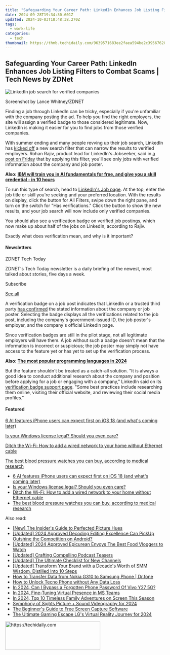 ```yaml
---
title: "Safeguarding Your Career Path: LinkedIn Enhances Job Listing Filters to Combat Scams | Tech News by ZDNet"
date: 2024-09-28T19:34:30.601Z
updated: 2024-10-03T18:48:38.270Z
tags:
  - work-life
categories:
  - tech
thumbnail: https://thmb.techidaily.com/9639571683ee2faea594be2c39567620326555f8bc5c4f30294cc9c1768a16b7.jpg
---
```


## Safeguarding Your Career Path: LinkedIn Enhances Job Listing Filters to Combat Scams | Tech News by ZDNet

![LinkedIn job search for verified companies](https://www.zdnet.com/a/img/resize/592cec978f18449a54513ffa28bc81a0b9fc14d7/2024/09/13/c8b674e1-e1cb-4ba9-982d-e7919cf2efc2/linkedin-job-search-verification-only.jpg?auto=webp&width=1280)

Screenshot by Lance Whitney/ZDNET

Finding a job through LinkedIn can be tricky, especially if you're unfamiliar with the company posting the ad. To help you find the right employers, the site will assign a verified badge to those considered legitimate. Now, LinkedIn is making it easier for you to find jobs from those verified companies.

With summer ending and many people revving up their job search, LinkedIn has [kicked off](https://www.linkedin.com/posts/rohanrajiv%5Ftldr-were-launching-a-verified-jobs-filter-activity-7240033344049086464-8G21/) a new search filter that can narrow the results to verified employers. Rohan Rajiv, product lead for LinkedIn's Jobseeker, said in [a post on Friday](https://www.linkedin.com/posts/rohanrajiv%5Ftldr-were-launching-a-verified-jobs-filter-activity-7240033344049086464-8G21/) that by applying this filter, you'll see only jobs with verified information about the company and job poster.

**Also: [IBM will train you in AI fundamentals for free, and give you a skill credential - in 10 hours](https://www.zdnet.com/article/ibm-will-train-you-in-ai-fundamentals-for-free-and-give-you-a-skill-credential-in-10-hours/)**

To run this type of search, head to [LinkedIn's Job page](https://www.linkedin.com/jobs/). At the top, enter the job title or skill you're seeking and your preferred location. With the results on display, click the button for All Filters, swipe down the right pane, and turn on the switch for "Has verifications." Click the button to show the new results, and your job search will now include only verified companies.

You should also see a verification badge on verified job postings, which now make up about half of the jobs on LinkedIn, according to Rajiv.

Exactly what does verification mean, and why is it important?

#### Newsletters

ZDNET Tech Today

ZDNET's Tech Today newsletter is a daily briefing of the newest, most talked about stories, five days a week.

 Subscribe

[See all](https://www.zdnet.com/newsletters/)

A verification badge on a job post indicates that LinkedIn or a trusted third party [has confirmed](https://www.linkedin.com/help/linkedin/answer/a1492056) the stated information about the company or job poster. Selecting the badge displays all the verifications related to the job post, including the company's government-issued ID, the job poster's employer, and the company's official LinkedIn page.

Since verification badges are still in the pilot stage, not all legitimate employers will have them. A job without such a badge doesn't mean that the information is incorrect or suspicious; the job poster may simply not have access to the feature yet or has yet to set up the verification process.

**Also: [The most popular programming languages in 2024](https://www.zdnet.com/article/the-most-popular-programming-languages-in-2024-and-what-that-even-means/)**

But the feature shouldn't be treated as a catch-all solution. "It is always a good idea to conduct additional research about the company and position before applying for a job or engaging with a company," LinkedIn said on its [verification badge support page](https://www.linkedin.com/help/linkedin/answer/a1492056). "Some best practices include researching them online, visiting their official website, and reviewing their social media profiles."

#### Featured

[6 AI features iPhone users can expect first on iOS 18 (and what's coming later)](https://www.zdnet.com/article/6-ai-features-iphone-users-can-expect-first-on-ios-18-and-whats-coming-later/ "6 AI features iPhone users can expect first on iOS 18 (and what's coming later)")

[Is your Windows license legal? Should you even care?](https://www.zdnet.com/article/is-your-windows-license-legal-should-you-even-care/ "Is your Windows license legal? Should you even care?")

[Ditch the Wi-Fi: How to add a wired network to your home without Ethernet cable](https://www.zdnet.com/article/ditch-the-wi-fi-how-to-add-a-wired-network-to-your-home-without-ethernet-cable/ "Ditch the Wi-Fi: How to add a wired network to your home without Ethernet cable")

[The best blood pressure watches you can buy, according to medical research](https://www.zdnet.com/article/best-blood-pressure-watch/ "The best blood pressure watches you can buy, according to medical research")

* [6 AI features iPhone users can expect first on iOS 18 (and what's coming later)](https://www.zdnet.com/article/6-ai-features-iphone-users-can-expect-first-on-ios-18-and-whats-coming-later/ "6 AI features iPhone users can expect first on iOS 18 (and what's coming later)")
* [Is your Windows license legal? Should you even care?](https://www.zdnet.com/article/is-your-windows-license-legal-should-you-even-care/ "Is your Windows license legal? Should you even care?")
* [Ditch the Wi-Fi: How to add a wired network to your home without Ethernet cable](https://www.zdnet.com/article/ditch-the-wi-fi-how-to-add-a-wired-network-to-your-home-without-ethernet-cable/ "Ditch the Wi-Fi: How to add a wired network to your home without Ethernet cable")
* [The best blood pressure watches you can buy, according to medical research](https://www.zdnet.com/article/best-blood-pressure-watch/ "The best blood pressure watches you can buy, according to medical research")

<ins class="adsbygoogle"
     style="display:block"
     data-ad-format="autorelaxed"
     data-ad-client="ca-pub-7571918770474297"
     data-ad-slot="1223367746"></ins>

<ins class="adsbygoogle"
     style="display:block"
     data-ad-client="ca-pub-7571918770474297"
     data-ad-slot="8358498916"
     data-ad-format="auto"
     data-full-width-responsive="true"></ins>

<span class="atpl-alsoreadstyle">Also read:</span>
<div><ul>
<li><a href="https://some-tips.techidaily.com/new-the-insiders-guide-to-perfected-picture-hues/"><u>[New] The Insider's Guide to Perfected Picture Hues</u></a></li>
<li><a href="https://article-knowledge.techidaily.com/updated-2024-approved-decoding-editing-excellence-can-pickup-outshine-the-competition-on-android/"><u>[Updated] 2024 Approved Decoding Editing Excellence Can PickUp Outshine the Competition on Android?</u></a></li>
<li><a href="https://facebook-video-footage.techidaily.com/updated-2024-approved-epicurean-envoys-the-best-food-vloggers-to-watch/"><u>[Updated] 2024 Approved Epicurean Envoys The Best Food Vloggers to Watch</u></a></li>
<li><a href="https://article-tips.techidaily.com/updated-crafting-compelling-podcast-teasers/"><u>[Updated] Crafting Compelling Podcast Teasers</u></a></li>
<li><a href="https://facebook-video-footage.techidaily.com/updated-the-ultimate-checklist-for-new-channels/"><u>[Updated] The Ultimate Checklist for New Channels</u></a></li>
<li><a href="https://some-tips.techidaily.com/updated-transform-your-brand-with-a-decades-worth-of-smm-wisdom-distilled-into-10-steps/"><u>[Updated] Transform Your Brand with a Decade's Worth of SMM Wisdom, Distilled Into 10 Steps</u></a></li>
<li><a href="https://android-transfer.techidaily.com/how-to-transfer-data-from-nokia-g310-to-samsung-phone-drfone-by-drfone-transfer-from-android-transfer-from-android/"><u>How to Transfer Data from Nokia G310 to Samsung Phone | Dr.fone</u></a></li>
<li><a href="https://unlock-android.techidaily.com/how-to-unlock-tecno-phone-without-any-data-loss-by-drfone-android/"><u>How to Unlock Tecno Phone without Any Data Loss</u></a></li>
<li><a href="https://android-unlock.techidaily.com/in-2024-can-i-bypass-a-forgotten-phone-password-of-vivo-y27-5g-by-drfone-android/"><u>In 2024, Can I Bypass a Forgotten Phone Password Of Vivo Y27 5G?</u></a></li>
<li><a href="https://some-techniques.techidaily.com/in-2024-fine-tuning-virtual-presence-in-ms-teams/"><u>In 2024, Fine-Tuning Virtual Presence in MS Teams</u></a></li>
<li><a href="https://some-tips.techidaily.com/in-2024-top-10-timeless-family-adventures-on-screen-this-season/"><u>In 2024, Top 10 Timeless Family Adventures on Screen This Season</u></a></li>
<li><a href="https://some-tips.techidaily.com/symphony-of-sights-picture-plus-sound-videography-for-2024/"><u>Symphony of Sights Picture + Sound Videography for 2024</u></a></li>
<li><a href="https://screen-recording.techidaily.com/the-beginners-guide-to-free-screen-capture-software/"><u>The Beginner's Guide to Free Screen Capture Software</u></a></li>
<li><a href="https://some-tips.techidaily.com/the-ultimate-gaming-escape-lgs-virtual-reality-journey-for-2024/"><u>The Ultimate Gaming Escape LG's Virtual Reality Journey for 2024</u></a></li>
</ul></div>

<!-- affiliate ads begin -->
<a href="https://aligracehair.sjv.io/c/5597632/1880927/19272" target="_top" id="1880927">
  <img src="//a.impactradius-go.com/display-ad/19272-1880927" border="0" alt="https://techidaily.com" width="300" height="90"/>
</a>
<img height="0" width="0" src="https://aligracehair.sjv.io/i/5597632/1880927/19272" style="position:absolute;visibility:hidden;" border="0" />
<!-- affiliate ads end -->

